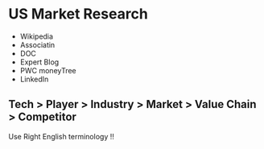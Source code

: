 # US Market Research

  - Wikipedia
  - Associatin
  - DOC
  - Expert Blog
  - PWC moneyTree
  - LinkedIn


## Tech > Player > Industry > Market > Value Chain > Competitor

Use Right English terminology !!
